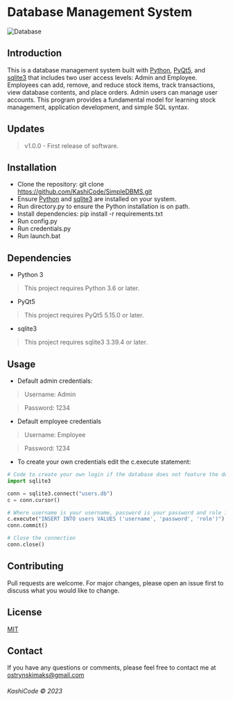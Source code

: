 # Database Management System
![Database](https://greencloudvps.com/greencloudvps/wp-content/uploads/2022/12/database-management-system-3-750x422.jpg)

## Introduction

This is a database management system built with [Python](https://www.python.org/), [PyQt5](https://pypi.org/project/PyQt5/), and [sqlite3](https://sqlite.org/index.html) that includes two user access levels: Admin and Employee. Employees can add, remove, and reduce stock items, track transactions, view database contents, and place orders. Admin users can manage user accounts. This program provides a fundamental model for learning stock management, application development, and simple SQL syntax.

## Updates
> v1.0.0 - First release of software. 

## Installation
- Clone the repository: git clone https://github.com/KashiCode/SimpleDBMS.git
- Ensure [Python](https://www.python.org/downloads/) and [sqlite3](https://www.sqlite.org/download.html) are installed on your system.
- Run directory.py to ensure the Python installation is on path. 
- Install dependencies: pip install -r requirements.txt
- Run config.py
- Run credentials.py
- Run launch.bat


## Dependencies
- Python 3
> This project requires Python 3.6 or later.
- PyQt5
> This project requires PyQt5 5.15.0 or later.
- sqlite3
> This project requires sqlite3 3.39.4 or later. 

## Usage

- Default admin credentials: 
> Username: Admin

> Password: 1234

- Default employee credentials
> Username: Employee

> Password: 1234

- To create your own credentials edit the c.execute statement:

```python
# Code to create your own login if the database does not feature the default credentials.
import sqlite3

conn = sqlite3.connect("users.db")
c = conn.cursor()

# Where username is your username, password is your password and role is either "employee" or "admin".
c.execute("INSERT INTO users VALUES ('username', 'password', 'role')")
conn.commit()

# Close the connection
conn.close()


```

## Contributing
Pull requests are welcome. For major changes, please open an issue first to discuss what you would like to change.

## License
[MIT](https://opensource.org/licenses/MIT)

## Contact
If you have any questions or comments, please feel free to contact me at ostrynskimaks@gmail.com



###### KashiCode © 2023
